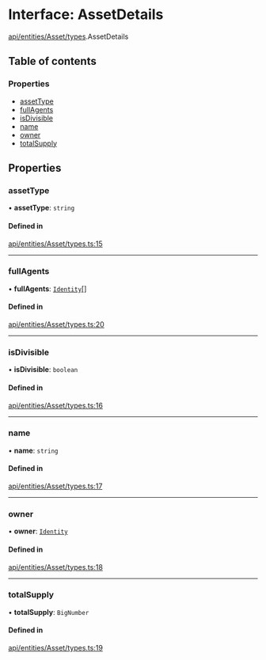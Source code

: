 # Interface: AssetDetails

[api/entities/Asset/types](../wiki/api.entities.Asset.types).AssetDetails

## Table of contents

### Properties

- [assetType](../wiki/api.entities.Asset.types.AssetDetails#assettype)
- [fullAgents](../wiki/api.entities.Asset.types.AssetDetails#fullagents)
- [isDivisible](../wiki/api.entities.Asset.types.AssetDetails#isdivisible)
- [name](../wiki/api.entities.Asset.types.AssetDetails#name)
- [owner](../wiki/api.entities.Asset.types.AssetDetails#owner)
- [totalSupply](../wiki/api.entities.Asset.types.AssetDetails#totalsupply)

## Properties

### assetType

• **assetType**: `string`

#### Defined in

[api/entities/Asset/types.ts:15](https://github.com/PolymeshAssociation/polymesh-sdk/blob/07b115c8/src/api/entities/Asset/types.ts#L15)

___

### fullAgents

• **fullAgents**: [`Identity`](../wiki/api.entities.Identity.Identity)[]

#### Defined in

[api/entities/Asset/types.ts:20](https://github.com/PolymeshAssociation/polymesh-sdk/blob/07b115c8/src/api/entities/Asset/types.ts#L20)

___

### isDivisible

• **isDivisible**: `boolean`

#### Defined in

[api/entities/Asset/types.ts:16](https://github.com/PolymeshAssociation/polymesh-sdk/blob/07b115c8/src/api/entities/Asset/types.ts#L16)

___

### name

• **name**: `string`

#### Defined in

[api/entities/Asset/types.ts:17](https://github.com/PolymeshAssociation/polymesh-sdk/blob/07b115c8/src/api/entities/Asset/types.ts#L17)

___

### owner

• **owner**: [`Identity`](../wiki/api.entities.Identity.Identity)

#### Defined in

[api/entities/Asset/types.ts:18](https://github.com/PolymeshAssociation/polymesh-sdk/blob/07b115c8/src/api/entities/Asset/types.ts#L18)

___

### totalSupply

• **totalSupply**: `BigNumber`

#### Defined in

[api/entities/Asset/types.ts:19](https://github.com/PolymeshAssociation/polymesh-sdk/blob/07b115c8/src/api/entities/Asset/types.ts#L19)
